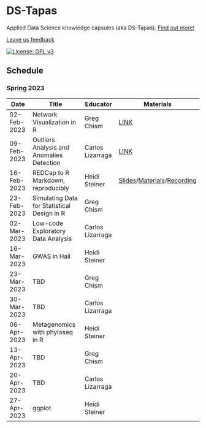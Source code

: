 # DS-Tapas
Applied Data Science knowledge capsules (aka DS-Tapas). [Find out more!](https://datascience.arizona.edu/events/data-science-tapas)

[Leave us feedback](https://uarizona.co1.qualtrics.com/jfe/form/SV_dmxCZsorVVr5lA2)

[![License: GPL v3](https://img.shields.io/badge/License-GPLv3-blue.svg)](https://www.gnu.org/licenses/gpl-3.0)

## Schedule
### Spring 2023

| Date | Title | Educator | Materials|
|------|-------|----------|----------|
| 02-Feb-2023 | Network Visualization in R | Greg Chism| [LINK](https://github.com/ua-data7/DS-Tapas/tree/main/Workshops/Spring2023/2023-Feb-02) |
| 09-Feb-2023 | Outliers Analysis and Anomalies Detection | Carlos Lizarraga | [LINK](https://github.com/clizarraga-UAD7/Workshops/wiki/Outlier-analysis-and-anomalies-detection) |
| 16-Feb-2023 | REDCap to R Markdown, reproducibly | Heidi Steiner | [Slides](https://hidyverse.github.io/redcapAPI)/[Materials](https://github.com/ua-data7/DS-Tapas/tree/main/Workshops/Spring2023/redcapAPI)/[Recording](https://arizona.box.com/s/wj8iqliho3l7p91l0k528n19dgdzzlki) |
| 23-Feb-2023 | Simulating Data for Statistical Design in R | Greg Chism | |
| 02-Mar-2023 | Low-code Exploratory Data Analysis | Carlos Lizarraga | |
| 16-Mar-2023 | GWAS in Hail | Heidi Steiner | |
| 23-Mar-2023 | TBD | Greg Chism | |
| 30-Mar-2023 | TBD | Carlos Lizarraga | |
| 06-Apr-2023 | Metagenomics with phyloseq in R | Heidi Steiner | |
| 13-Apr-2023 | TBD | Greg Chism | |
| 20-Apr-2023 | TBD | Carlos Lizarraga | |
| 27-Apr-2023 | ggplot | Heidi Steiner | |


